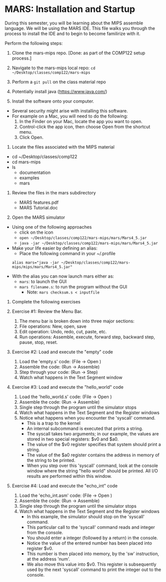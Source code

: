 # MARS: Installation and Startup

During this semester, you will be learning about the MIPS assemble language. We will be using the MARS IDE.  This file walks you through the process to install the IDE and to begin to become familirize with it.

Perform the following steps:

1. Clone the mars-mips repo.  [Done: as part of the COMP122 setup process.]
1. Navigate to the mars-mips local repo:  ``cd ~/Desktop/classes/comp122/mars-mips``
1. Perform a ``git pull`` on the class material repo


1. Potentially install java (https://www.java.com/)

1. Install the software onto your computer.
  * Several security might arise with installing this software.
  * For example on a Mac, you will need to do the following:
    1. In the Finder on your Mac, locate the app you want to open.
    1. Control-click the app icon, then choose Open from the shortcut menu.
    1. Click Open.

1. Locate the files associated with the MIPS material
  * cd ~/Desktop/classes/comp122
  * cd mars-mips
  * ls 
    * documentation
    * examples
    * mars

1. Review the files in the mars subdirectory
   * MARS features.pdf
   * MARS Tutorial.doc

1. Open the MARS simulator
  * Using one of the following approaches
    * click on the icon
    * ``open ~/Desktop/classes/comp122/mars-mips/mars/Mars4_5.jar``
    * ``java -jar ~/Desktop/classes/comp122/mars-mips/mars/Mars4_5.jar ``
  * Make your life easier by defining an alias:
    * Place the following command in your ~/.profile
    ```
    alias mars="java -jar ~/Desktop/classes/comp122/mars-mips/mips/mars/Mars4_5.jar"
    ```
  * With the alias you can now launch mars either as:
    * ``mars``: to launch the GUI
    * ``mars filename.s``: to run the program without the GUI
      - Note: ``mars checksum.s < inputfile``

1. Complete the following exercises

  1. Exercise #1:  Review the Menu Bar.
     1. The menu bar is broken down into three major sections: 
     1. File operations:  New, open, save
     1. Edit operation: Undo, redo, cut, paste, etc.
     1. Run operations: Assemble, execute, forward step, backward step, pause, stop, reset.
 
  1. Exercise #2: Load and execute the "empty" code
     1. Load the 'empty.s' code:  (File -> Open )
     1. Assemble the code: (Run -> Assemble)
     1. Step through your code:  (Run -> Step)
     1. Watch what happens in the Text Segment window
 
  1. Exercise #3: Load and execute the "hello_world" code
     1. Load the 'hello_world.s' code:  (File -> Open )
     1. Assemble the code: (Run -> Assemble)
     1. Single step through the program until the simulator stops
     1. Watch what happens in the Text Segment and the Register windows
     1. Notice what happens when you encounter the 'syscall' command.
        * This is a trap to the kernel
        * An internal subcommand is executed that prints a string. 
        * The syscall takes two arguments; in our example, the values are stored  in two special registers: $v0 and $a0.  
        * The value of the $v0 register specifies that system should print a  string.  
        * The value of the $a0 register contains the address in memory of the  string to be printed.
        * When you step over this 'syscall' command, look at the console window where the string "hello world" should be printed.  All I/O results are performed within this window.

  1. Exercise #4: Load and execute the "echo_int" code
     1. Load the 'echo_int.asm' code:  (File -> Open )
     1. Assemble the code: (Run -> Assemble)
     1. Single step through the program until the simulator stops
     1. Watch what happens in the Text Segment and the Register windows
        * In this example, the simulator should stop on the 'syscall' command.  
        * This particular call to the 'syscall' command reads and integer from the console.  
        * You should enter a integer (followed by a return) in the console.  
        * Notice the value of the entered number has been placed into register $v0. 
        * This number is then placed into memory, by the 'sw' instruction, at the address 'num'.  
        * We also move this value into $v0.  This register is subsequently used by the next 'syscall' command to print the integer out to the console.

 
